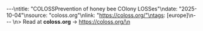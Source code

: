 ---\ntitle: "COLOSSPrevention of honey bee COlony LOSSes"\ndate: "2025-10-04"\nsource: "coloss.org"\nlink: "https://coloss.org/"\ntags: [europe]\n---
\n> Read at **coloss.org** → https://coloss.org/\n
